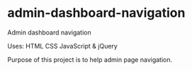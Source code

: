 # admin-dashboard-navigation
Admin dashboard navigation

Uses:
HTML
CSS
JavaScript & jQuery

Purpose of this project is to help admin page navigation.
